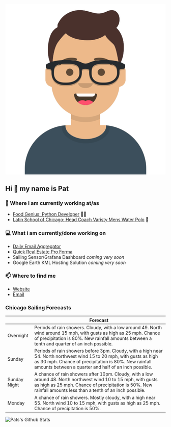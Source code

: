 [![Social banner for p-j-falconer](https://raw.githubusercontent.com/P-J-FALCONER/P-J-FALCONER/master/assets/avataaars.svg)](https://patfalconer.com/)
## Hi :wave: my name is Pat

### 💼 Where I am currently working at/as
- [Food Genius: Python Developer](https://getfoodgenius.com/) 🍔🐍
- [Latin School of Chicago: Head Coach Varisty Mens Water Polo](https://www.latinschool.org/) 🤽


### 💻 What i am currently/done working on
 - [Daily Email Aggregator](https://github.com/P-J-FALCONER/dott_daily_mail)
 - [Quick Real Estate Pro Forma](https://github.com/P-J-FALCONER/henry)
 - Sailing Sensor/Grafana Dashboard *coming very soon*
 - Google Earth KML Hosting Solution *coming very soon*

### 📫 Where to find me
 - [Website](https://patfalconer.com/)
 - [Email](mailto:patrick.j.falconer@gmail.com)


### Chicago Sailing Forecasts
|   | Forecast  |
|---|---|
| Overnight | Periods of rain showers. Cloudy, with a low around 49. North wind around 15 mph, with gusts as high as 25 mph. Chance of precipitation is 80%. New rainfall amounts between a tenth and quarter of an inch possible. |
| Sunday | Periods of rain showers before 3pm. Cloudy, with a high near 54. North northwest wind 15 to 20 mph, with gusts as high as 30 mph. Chance of precipitation is 80%. New rainfall amounts between a quarter and half of an inch possible. |
| Sunday Night | A chance of rain showers after 10pm. Cloudy, with a low around 48. North northwest wind 10 to 15 mph, with gusts as high as 25 mph. Chance of precipitation is 50%. New rainfall amounts less than a tenth of an inch possible. |
| Monday | A chance of rain showers. Mostly cloudy, with a high near 55. North wind 10 to 15 mph, with gusts as high as 25 mph. Chance of precipitation is 50%. |

![Pats's Github Stats](https://github-readme-stats.vercel.app/api?username=p-j-falconer&show_icons=true&theme=radical)
